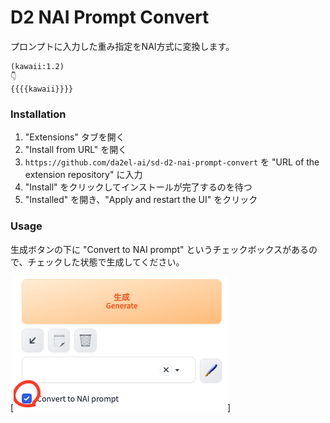 # D2 NAI Prompt Convert

プロンプトに入力した重み指定をNAI方式に変換します。



```
(kawaii:1.2)
👇
{{{{kawaii}}}}
```


### Installation

1. "Extensions" タブを開く
2. "Install from URL" を開く
3. `https://github.com/da2el-ai/sd-d2-nai-prompt-convert` を "URL of the extension repository" に入力
4. "Install" をクリックしてインストールが完了するのを待つ
5. "Installed" を開き、"Apply and restart the UI" をクリック

### Usage

生成ボタンの下に "Convert to NAI prompt" というチェックボックスがあるので、チェックした状態で生成してください。

[![チェックボックス](img/usage.png)]


